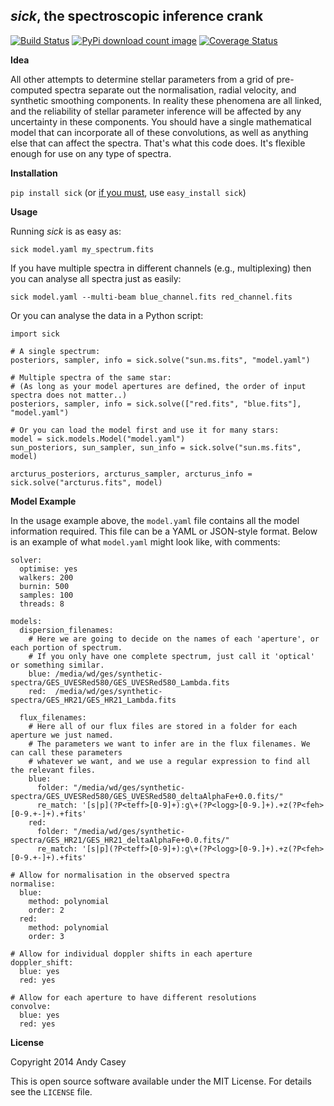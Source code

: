 *sick*, the spectroscopic inference crank
------

[![Build Status](https://travis-ci.org/andycasey/sick.png?branch=master)](https://travis-ci.org/andycasey/sick) [![PyPi download count image](https://pypip.in/d/sick/badge.png)](https://pypi.python.org/pypi/sick/) [![Coverage Status](https://img.shields.io/coveralls/andycasey/sick.svg)](https://coveralls.io/r/andycasey/sick)


**Idea**

All other attempts to determine stellar parameters from a grid of
pre-computed spectra separate out the normalisation, radial velocity, and synthetic
smoothing components. In reality these phenomena are all linked, and the reliability
of stellar parameter inference will be affected by any uncertainty in these components.
You should have a single mathematical model that can incorporate all of these convolutions, as well as anything else that can affect the spectra. That's what this code does. It's flexible enough for use on any type of spectra.

**Installation**

``pip install sick`` (or [if you must](https://stackoverflow.com/questions/3220404/why-use-pip-over-easy-install), use ``easy_install sick``)


**Usage**

Running *sick* is as easy as:

``sick model.yaml my_spectrum.fits``

If you have multiple spectra in different channels (e.g., multiplexing) then you can analyse all spectra just as easily:

``sick model.yaml --multi-beam blue_channel.fits red_channel.fits``

Or you can analyse the data in a Python script:

````
import sick

# A single spectrum:
posteriors, sampler, info = sick.solve("sun.ms.fits", "model.yaml")

# Multiple spectra of the same star:
# (As long as your model apertures are defined, the order of input spectra does not matter..)
posteriors, sampler, info = sick.solve(["red.fits", "blue.fits"], "model.yaml")

# Or you can load the model first and use it for many stars:
model = sick.models.Model("model.yaml")
sun_posteriors, sun_sampler, sun_info = sick.solve("sun.ms.fits", model)

arcturus_posteriors, arcturus_sampler, arcturus_info = sick.solve("arcturus.fits", model)
````


**Model Example**

In the usage example above, the ``model.yaml`` file contains all the model information required. This file can be a YAML or JSON-style format. Below is an example of what ``model.yaml`` might look like, with comments:

````
solver:
  optimise: yes
  walkers: 200
  burnin: 500
  samples: 100
  threads: 8

models:
  dispersion_filenames:
    # Here we are going to decide on the names of each 'aperture', or each portion of spectrum.
    # If you only have one complete spectrum, just call it 'optical' or something similar.
    blue: /media/wd/ges/synthetic-spectra/GES_UVESRed580/GES_UVESRed580_Lambda.fits
    red:  /media/wd/ges/synthetic-spectra/GES_HR21/GES_HR21_Lambda.fits

  flux_filenames:
    # Here all of our flux files are stored in a folder for each aperture we just named.
    # The parameters we want to infer are in the flux filenames. We can call these parameters
    # whatever we want, and we use a regular expression to find all the relevant files.
    blue:
      folder: "/media/wd/ges/synthetic-spectra/GES_UVESRed580/GES_UVESRed580_deltaAlphaFe+0.0.fits/"
      re_match: '[s|p](?P<teff>[0-9]+):g\+(?P<logg>[0-9.]+).+z(?P<feh>[0-9.+-]+).+fits'
    red: 
      folder: "/media/wd/ges/synthetic-spectra/GES_HR21/GES_HR21_deltaAlphaFe+0.0.fits/"
      re_match: '[s|p](?P<teff>[0-9]+):g\+(?P<logg>[0-9.]+).+z(?P<feh>[0-9.+-]+).+fits'

# Allow for normalisation in the observed spectra
normalise:
  blue:
    method: polynomial
    order: 2
  red:
    method: polynomial
    order: 3

# Allow for individual doppler shifts in each aperture
doppler_shift:
  blue: yes
  red: yes

# Allow for each aperture to have different resolutions
convolve:
  blue: yes
  red: yes
````

**License**

Copyright 2014 Andy Casey 

This is open source software available under the MIT License. For details see the ``LICENSE`` file.

